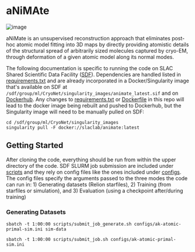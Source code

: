 # aNiMAte

![image](https://user-images.githubusercontent.com/696719/234671408-a180f593-bb26-4742-b11b-42f75b25be3a.png)

aNiMate is an unsupervised reconstruction approach that eliminates post-hoc atomic model fitting into 3D maps by directly providing atomistic details of the structural spread of arbitrarily sized molecules captured by cryo-EM, through deformation of a given atomic model along its normal modes.

The following documentation is specific to running the code on SLAC Shared Scientific
Data Facility ([SDF](https://sdf.slac.stanford.edu/public/doc/#/)). Dependencies are handled listed in [requirements.txt](requirements.txt) and are already incorporated in a Docker/Singularity image that's available on SDF at `/sdf/group/ml/CryoNet/singularity_images/animate_latest.sif` and on [Dockerhub](https://hub.docker.com/r/slaclab/animate). Any changes to [requirements.txt](requirements.txt) or [Dockerfile](Dockerfile) in this repo will lead to the docker image being rebuilt and pushed to Dockerhub, but the Singularity image will need to be manually pulled on SDF:
```
cd /sdf/group/ml/CryoNet/singularity_images
singularity pull -F docker://slaclab/animate:latest
```
## Getting Started
After cloning the code, everything should be run from within the upper directory of the code. SDF SLURM job submission are included under [scripts](scripts) and they rely on config files like the ones included under [configs](configs). The config files specify the arguments passed to the three modes the code can run in: 1) Generating datasets (Relion starfiles), 2) Training (from starfiles or simulation), and 3) Evaluation (using a checkpoint after/during training)


### Generating Datasets
`sbatch -t 1:00:00 scripts/submit_job_generate.sh configs/ak-atomic-primal-sim.ini sim-data`

`sbatch -t 1:00:00 scripts/submit_job.sh configs/ak-atomic-primal-sim.ini`
